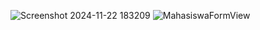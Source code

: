 ![Screenshot 2024-11-22 183209](https://github.com/user-attachments/assets/04c4886f-de1f-4e87-9109-e024e37b37bc)
![MahasiswaFormView](https://github.com/user-attachments/assets/fe52bb64-e452-4e78-b732-176ec7147efd)

